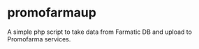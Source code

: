 # promofarmaup
A simple php script to take data from Farmatic DB and upload to Promofarma services.
